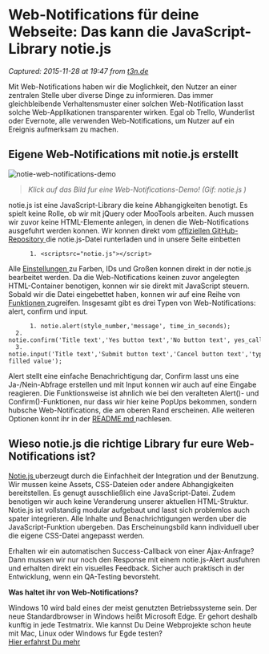 # Web-Notifications für deine Webseite: Das kann die JavaScript-Library notie.js

_Captured: 2015-11-28 at 19:47 from [t3n.de](http://t3n.de/news/web-notifications-mit-notiejs-659803/?utm_source=feedburner+t3n+News+12.000er&utm_medium=feed&utm_campaign=Feed%3A+aktuell%2Ffeeds%2Frss+%28t3n+News%29)_

Mit Web-Notifications haben wir die Moglichkeit, den Nutzer an einer zentralen Stelle uber diverse Dinge zu informieren. Das immer gleichbleibende Verhaltensmuster einer solchen Web-Notification lasst solche Web-Applikationen transparenter wirken. Egal ob Trello, Wunderlist oder Evernote, alle verwenden Web-Notifications, um Nutzer auf ein Ereignis aufmerksam zu machen.

## Eigene Web-Notifications mit notie.js erstellt

![notie-web-notifications-demo](http://t3n.de/news/wp-content/uploads/2015/11/notie-web-notifications-demo-595x256.gif)

> _Klick auf das Bild fur eine Web-Notifications-Demo! (Gif: notie.js )_

notie.js ist eine JavaScript-Library die keine Abhangigkeiten benotigt. Es spielt keine Rolle, ob wir mit jQuery oder MooTools arbeiten. Auch mussen wir zuvor keine HTML-Elemente anlegen, in denen die Web-Notifications ausgefuhrt werden konnen. Wir konnen direkt vom [offiziellen GitHub-Repository ](https://github.com/jaredreich/notie.js/) die notie.js-Datei runterladen und in unsere Seite einbetten
    
          1. <scriptsrc="notie.js"></script>

Alle [Einstellungen ](https://github.com/jaredreich/notie.js/#options) zu Farben, IDs und Großen konnen direkt in der notie.js bearbeitet werden. Da die Web-Notifications keinen zuvor angelegten HTML-Container benotigen, konnen wir sie direkt mit JavaScript steuern. Sobald wir die Datei eingebettet haben, konnen wir auf eine Reihe von [Funktionen ](https://github.com/jaredreich/notie.js/#usage) zugreifen. Insgesamt gibt es drei Typen von Web-Notifications: alert, confirm und input.
    
          1. notie.alert(style_number,'message', time_in_seconds);
      2. notie.confirm('Title text','Yes button text','No button text', yes_callback)
      3. notie.input('Title text','Submit button text','Cancel button text','type','placeholder', submit_callback,'Optional pre-filled value');

Alert stellt eine einfache Benachrichtigung dar, Confirm lasst uns eine Ja-/Nein-Abfrage erstellen und mit Input konnen wir auch auf eine Eingabe reagieren. Die Funktionsweise ist ahnlich wie bei den veralteten Alert()- und Confirm()-Funktionen, nur dass wir hier keine PopUps bekommen, sondern hubsche Web-Notifications, die am oberen Rand erscheinen. Alle weiteren Optionen konnt ihr in der [README.md ](https://github.com/jaredreich/notie.js/#usage) nachlesen.

## Wieso notie.js die richtige Library fur eure Web-Notifications ist?

[Notie.js ](https://jaredreich.com/projects/notie.js/) uberzeugt durch die Einfachheit der Integration und der Benutzung. Wir mussen keine Assets, CSS-Dateien oder andere Abhangigkeiten bereitstellen. Es genugt ausschließlich eine JavaScript-Datei. Zudem benotigen wir auch keine Veranderung unserer aktuellen HTML-Struktur. Notie.js ist vollstandig modular aufgebaut und lasst sich problemlos auch spater integrieren. Alle Inhalte und Benachrichtigungen werden uber die JavaScript-Funktion ubergeben. Das Erscheinungsbild kann individuell uber die eigene CSS-Datei angepasst werden.

Erhalten wir ein automatischen Success-Callback von einer Ajax-Anfrage? Dann mussen wir nur noch den Response mit einem notie.js-Alert ausfuhren und erhalten direkt ein visuelles Feedback. Sicher auch praktisch in der Entwicklung, wenn ein QA-Testing bevorsteht.

**Was haltet ihr von Web-Notifications?**

Windows 10 wird bald eines der meist genutzten Betriebssysteme sein. Der neue Standardbrowser in Windows heißt Microsoft Edge. Er gehort deshalb kunftig in jede Testmatrix. Wie kannst Du Deine Webprojekte schon heute mit Mac, Linux oder Windows fur Egde testen?  
[Hier erfahrst Du mehr](http://guruads.de/api/click/5640cda9497959d33100000b)
